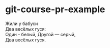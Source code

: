 # git-course-pr-example

Жили у бабуси  
Два весёлых гуся:  
Один - белый,
Другой — серый,  
Два весёлых гуся.  

